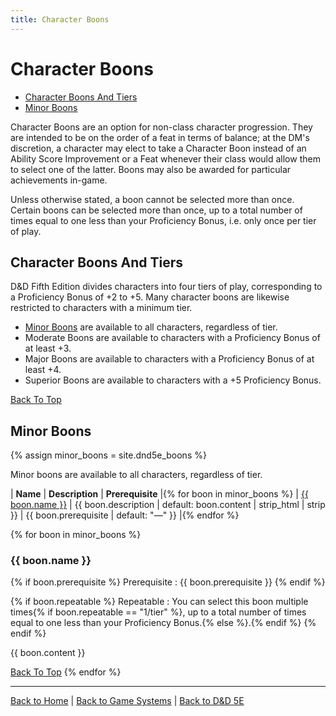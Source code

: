 ```yaml
---
title: Character Boons
---
```


# Character Boons

- [Character Boons And Tiers](#character-boons-and-tiers)
- [Minor Boons](#minor-boons)

Character Boons are an option for non-class character progression. They are intended to be on the order of a feat in terms of balance; at the DM's discretion, a character may elect to take a Character Boon instead of an Ability Score Improvement or a Feat whenever their class would allow them to select one of the latter. Boons may also be awarded for particular achievements in-game.

Unless otherwise stated, a boon cannot be selected more than once. Certain boons can be selected more than once, up to a total number of times equal to one less than your Proficiency Bonus, i.e. only once per tier of play.

## Character Boons And Tiers

D&D Fifth Edition divides characters into four tiers of play, corresponding to a Proficiency Bonus of +2 to +5. Many character boons are likewise restricted to characters with a minimum tier.

- [Minor Boons](#minor-boons) are available to all characters, regardless of tier.
- Moderate Boons are available to characters with a Proficiency Bonus of at least +3.
- Major Boons are available to characters with a Proficiency Bonus of at least +4.
- Superior Boons are available to characters with a +5 Proficiency Bonus.

[Back To Top](#)

## Minor Boons

{% assign minor_boons = site.dnd5e_boons %}

Minor boons are available to all characters, regardless of tier.

| **Name** | **Description** | **Prerequisite** |{% for boon in minor_boons %}
| [{{ boon.name }}](#boon-of-{{boon.slug}}) | {{ boon.description | default: boon.content | strip_html | strip }} | {{ boon.prerequisite | default: "—" }} |{% endfor %}

{% for boon in minor_boons %}
### {{ boon.name }}

{% if boon.prerequisite %}
Prerequisite
: {{ boon.prerequisite }}
{% endif %}

{% if boon.repeatable %}
Repeatable
: You can select this boon multiple times{% if boon.repeatable == "1/tier" %}, up to a total number of times equal to one less than your Proficiency Bonus.{% else %}.{% endif %}
{% endif %}

{{ boon.content }}

[Back To Top](#)
{% endfor %}

---

[Back to Home]({{site.baseurl}}/)
|
[Back to Game Systems]({{site.baseurl}}/systems)
|
[Back to D&D 5E]({{site.baseurl}}/systems/5e)

